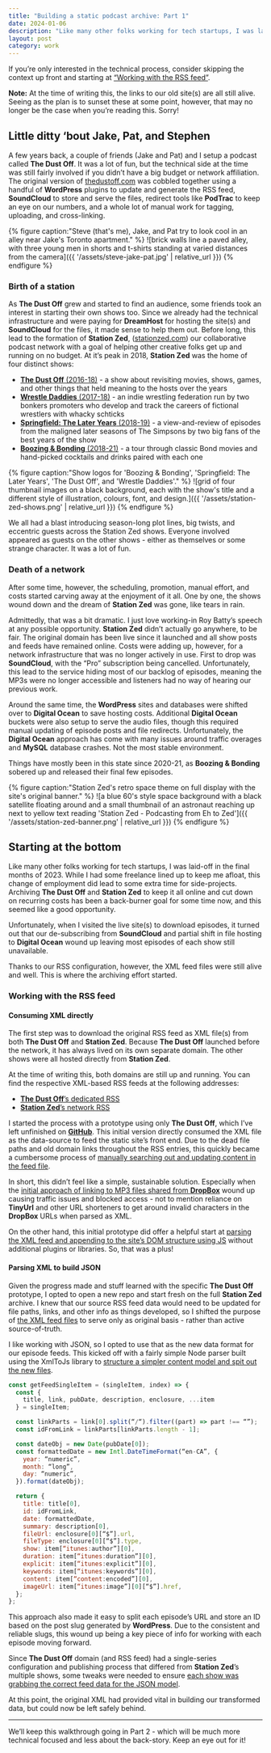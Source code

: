 ```yaml
---
title: "Building a static podcast archive: Part 1"
date: 2024-01-06
description: "Like many other folks working for tech startups, I was laid-off in the final months of 2023. This lead to some extra time for side-projects and seemed like a good opportunity to archive Station Zed; keeping it online and cutting down on recurring costs."
layout: post
category: work
---
```


If you’re only interested in the technical process, consider skipping the context up front and starting at [“Working with the RSS feed”](#working-with-the-rss-feed).

**Note:** At the time of writing this, the links to our old site(s) are all still alive. Seeing as the plan is to sunset these at some point, however, that may no longer be the case when you’re reading this. Sorry!

## Little ditty ‘bout Jake, Pat, and Stephen

A few years back, a couple of friends (Jake and Pat) and I setup a podcast called **The Dust Off**. It was a lot of fun, but the technical side at the time was still fairly involved if you didn’t have a big budget or network affiliation. The original version of [thedustoff.com](http://thedustoff.com) was cobbled together using a handful of **WordPress** plugins to update and generate the RSS feed, **SoundCloud** to store and serve the files, redirect tools like **PodTrac** to keep an eye on our numbers, and a whole lot of manual work for tagging, uploading, and cross-linking.

{% figure caption:"Steve (that's me), Jake, and Pat try to look cool in an alley near Jake's Toronto apartment." %}
![brick walls line a paved alley, with three young men in shorts and t-shirts standing at varied distances from the camera]({{ '/assets/steve-jake-pat.jpg' | relative_url }})
{% endfigure %}

### Birth of a station

As **The Dust Off** grew and started to find an audience, some friends took an interest in starting their own shows too. Since we already had the technical infrastructure and were paying for **DreamHost** for hosting the site(s) and **SoundCloud** for the files, it made sense to help them out. Before long, this lead to the formation of **Station Zed**, ([stationzed.com](https://www.stationzed.com)) our collaborative podcast network with a goal of helping other creative folks get up and running on no budget. At it’s peak in 2018, **Station Zed** was the home of four distinct shows:

- [**The Dust Off** (2016-18)](http://thedustoff.com/series/thedustoff/) - a show about revisiting movies, shows, games, and other things that held meaning to the hosts over the years
- [**Wrestle Daddies** (2017-18)](https://www.stationzed.com/wrestle-daddies/) - an indie wrestling federation run by two bonkers promoters who develop and track the careers of fictional wrestlers with whacky schticks
- [**Springfield: The Later Years** (2018-19)](https://www.stationzed.com/springfield-the-later-years/) - a view-and-review of episodes from the maligned later seasons of The Simpsons by two big fans of the best years of the show
- [**Boozing & Bonding** (2018-21)](https://www.stationzed.com/boozing-and-bonding/) - a tour through classic Bond movies and hand-picked cocktails and drinks paired with each one

{% figure caption:"Show logos for 'Boozing & Bonding', 'Springfield: The Later Years', 'The Dust Off', and 'Wrestle Daddies'." %}
![grid of four thumbnail images on a black background, each with the show's title and a different style of illustration, colours, font, and design.]({{ '/assets/station-zed-shows.png' | relative_url }})
{% endfigure %}

We all had a blast introducing season-long plot lines, big twists, and eccentric guests across the Station Zed shows. Everyone involved appeared as guests on the other shows - either as themselves or some strange character. It was a lot of fun.

### Death of a network

After some time, however, the scheduling, promotion, manual effort, and costs started carving away at the enjoyment of it all. One by one, the shows wound down and the dream of **Station Zed** was gone, like tears in rain.

Admittedly, that was a bit dramatic. I just love working-in Roy Batty’s speech at any possible opportunity. **Station Zed** didn’t actually go anywhere, to be fair. The original domain has been live since it launched and all show posts and feeds have remained online. Costs were adding up, however, for a network infrastructure that was no longer actively in use. First to drop was **SoundCloud**, with the “Pro” subscription being cancelled. Unfortunately, this lead to the service hiding most of our backlog of episodes, meaning the MP3s were no longer accessible and listeners had no way of hearing our previous work.

Around the same time, the **WordPress** sites and databases were shifted over to **Digital Ocean** to save hosting costs. Additional **Digital Ocean** buckets were also setup to serve the audio files, though this required manual updating of episode posts and file redirects. Unfortunately, the **Digital Ocean** approach has come with many issues around traffic overages and **MySQL** database crashes. Not the most stable environment.

Things have mostly been in this state since 2020-21, as **Boozing & Bonding** sobered up and released their final few episodes.

{% figure caption:"Station Zed's retro space theme on full display with the site's original banner." %}
![a blue 60's style space background with a black satellite floating around and a small thumbnail of an astronaut reaching up next to yellow text reading 'Station Zed - Podcasting from Eh to Zed']({{ '/assets/station-zed-banner.png' | relative_url }})
{% endfigure %}

## Starting at the bottom

Like many other folks working for tech startups, I was laid-off in the final months of 2023. While I had some freelance lined up to keep me afloat, this change of employment did lead to some extra time for side-projects. Archiving **The Dust Off** and **Station Zed** to keep it all online and cut down on recurring costs has been a back-burner goal for some time now, and this seemed like a good opportunity.

Unfortunately, when I visited the live site(s) to download episodes, it turned out that our de-subscribing from **SoundCloud** and partial shift in file hosting to **Digital Ocean** wound up leaving most episodes of each show still unavailable.

Thanks to our RSS configuration, however, the XML feed files were still alive and well. This is where the archiving effort started.

### Working with the RSS feed

#### Consuming XML directly

The first step was to download the original RSS feed as XML file(s) from both **The Dust Off** and **Station Zed**. Because **The Dust Off** launched before the network, it has always lived on its own separate domain. The other shows were all hosted directly from **Station Zed**.

At the time of writing this, both domains are still up and running. You can find the respective XML-based RSS feeds at the following addresses:

- [**The Dust Off**’s dedicated RSS](http://thedustoff.com/feed/podcast)
- [**Station Zed**’s network RSS](https://www.stationzed.com/feed/podcast)

I started the process with a prototype using only **The Dust Off**, which I’ve left unfinished on [**GitHub**](https://github.com/stephenbelyea/thedustoff/tree/main). This initial version directly consumed the XML file as the data-source to feed the static site’s front end. Due to the dead file paths and old domain links throughout the RSS entries, this quickly became a cumbersome process of [manually searching out and updating content in the feed file](https://github.com/stephenbelyea/thedustoff/commit/5b6642c82e50df227d8d5775034d35c752f6e647).

In short, this didn’t feel like a simple, sustainable solution. Especially when the [initial approach of linking to MP3 files shared from **DropBox**](https://github.com/stephenbelyea/thedustoff/commit/57e0cf24b1406a8b0b8f78351a955e469165dde2) wound up causing traffic issues and blocked access - not to mention reliance on **TinyUrl** and other URL shorteners to get around invalid characters in the **DropBox** URLs when parsed as XML.

On the other hand, this initial prototype did offer a helpful start at [parsing the XML feed and appending to the site’s DOM structure using JS](https://github.com/stephenbelyea/thedustoff/blob/main/docs/script.js) without additional plugins or libraries. So, that was a plus!

#### Parsing XML to build JSON

Given the progress made and stuff learned with the specific **The Dust Off** prototype, I opted to open a new repo and start fresh on the full **Station Zed** archive. I knew that our source RSS feed data would need to be updated for file paths, links, and other info as things developed, so I shifted the purpose of [the XML feed files](https://github.com/stephenbelyea/stationzed/tree/main/scripts/xml-feeds) to serve only as original basis - rather than active source-of-truth.

I like working with JSON, so I opted to use that as the new data format for our episode feeds. This kicked off with a fairly simple Node parser built using the XmlToJs library to [structure a simpler content model and spit out the new files](https://github.com/stephenbelyea/stationzed/commit/0d8788a22b7e55e925536f696bfa2ea504777519).

```js
const getFeedSingleItem = (singleItem, index) => {
  const {
    title, link, pubDate, description, enclosure, ...item
  } = singleItem;

  const linkParts = link[0].split(“/“).filter((part) => part !== “”);
  const idFromLink = linkParts[linkParts.length - 1];

  const dateObj = new Date(pubDate[0]);
  const formattedDate = new Intl.DateTimeFormat(“en-CA”, {
    year: “numeric”,
    month: “long”,
    day: “numeric”,
  }).format(dateObj);

  return {
    title: title[0],
    id: idFromLink,
    date: formattedDate,
    summary: description[0],
    fileUrl: enclosure[0][“$”].url,
    fileType: enclosure[0][“$”].type,
    show: item[“itunes:author”][0],
    duration: item[“itunes:duration”][0],
    explicit: item[“itunes:explicit”][0],
    keywords: item[“itunes:keywords”][0],
    content: item[“content:encoded”][0],
    imageUrl: item[“itunes:image”][0][“$”].href,
  };
};
```

This approach also made it easy to split each episode’s URL and store an ID based on the post slug generated by **WordPress**. Due to the consistent and reliable slugs, this wound up being a key piece of info for working with each episode moving forward.

Since **The Dust Off** domain (and RSS feed) had a single-series configuration and publishing process that differed from **Station Zed**’s multiple shows, some tweaks were needed to ensure [each show was grabbing the correct feed data for the JSON model](https://github.com/stephenbelyea/stationzed/commit/2fd21266359498d3cfec3ab88e7ab4f98f2b8c66).

At this point, the original XML had provided vital in building our transformed data, but could now be left safely behind.

---

We’ll keep this walkthrough going in Part 2 - which will be much more technical focused and less about the back-story. Keep an eye out for it!
